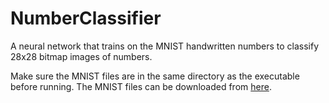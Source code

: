 # NumberClassifier

A neural network that trains on the MNIST handwritten numbers to classify 28x28 bitmap images of numbers.

Make sure the MNIST files are in the same directory as the executable before running. The MNIST files can be downloaded from [here](http://yann.lecun.com/exdb/mnist/).
